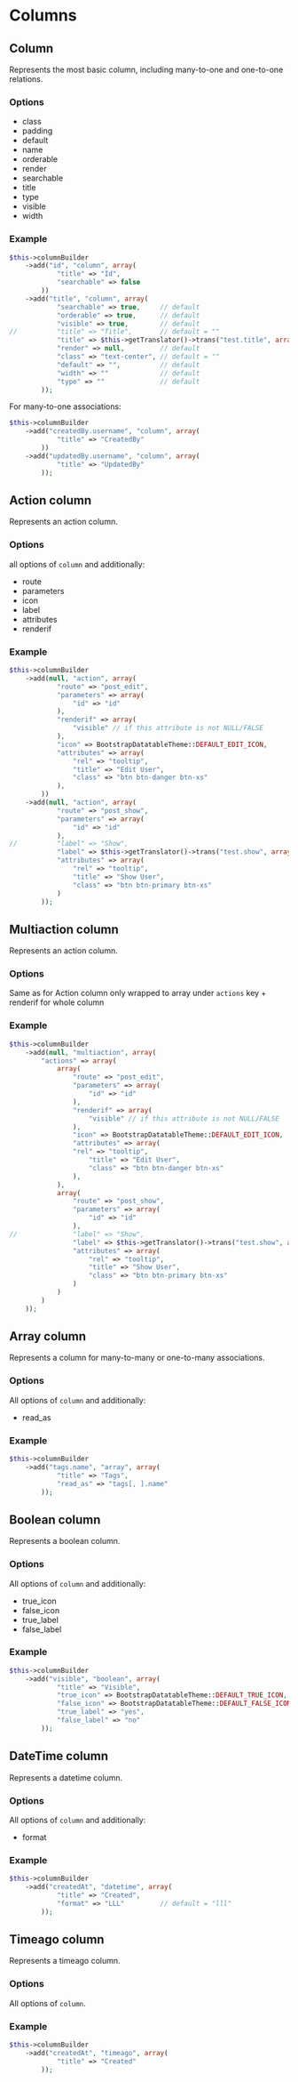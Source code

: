 # Columns

## Column

Represents the most basic column, including many-to-one and one-to-one relations.

### Options

- class
- padding
- default
- name
- orderable
- render
- searchable
- title
- type
- visible
- width

### Example

``` php
$this->columnBuilder
    ->add("id", "column", array(
            "title" => "Id",
            "searchable" => false
        ))
    ->add("title", "column", array(
            "searchable" => true,     // default
            "orderable" => true,      // default
            "visible" => true,        // default
//          "title" => "Title",       // default = ""
            "title" => $this->getTranslator()->trans("test.title", array(), "msg"),
            "render" => null,         // default
            "class" => "text-center", // default = ""
            "default" => "",          // default
            "width" => ""             // default
            "type" => ""              // default
        ));
```

For many-to-one associations:

``` php
$this->columnBuilder
    ->add("createdBy.username", "column", array(
            "title" => "CreatedBy"
        ))
    ->add("updatedBy.username", "column", array(
            "title" => "UpdatedBy"
        ));
```

## Action column

Represents an action column.

### Options

all options of `column` and additionally:

- route
- parameters
- icon
- label
- attributes
- renderif

### Example

``` php
$this->columnBuilder
    ->add(null, "action", array(
            "route" => "post_edit",
            "parameters" => array(
                "id" => "id"
            ),
            "renderif" => array(
                "visible" // if this attribute is not NULL/FALSE
            ),
            "icon" => BootstrapDatatableTheme::DEFAULT_EDIT_ICON,
            "attributes" => array(
                "rel" => "tooltip",
                "title" => "Edit User",
                "class" => "btn btn-danger btn-xs"
            ),
        ))
    ->add(null, "action", array(
            "route" => "post_show",
            "parameters" => array(
                "id" => "id"
            ),
//          "label" => "Show",
            "label" => $this->getTranslator()->trans("test.show", array(), "msg"),
            "attributes" => array(
                "rel" => "tooltip",
                "title" => "Show User",
                "class" => "btn btn-primary btn-xs"
            )
        ));
```

## Multiaction column

Represents an action column.

### Options

Same as for Action column only wrapped to array under `actions` key + renderif for whole column

### Example

``` php
$this->columnBuilder
    ->add(null, "multiaction", array(
		"actions" => array(
			array(
            	"route" => "post_edit",
            	"parameters" => array(
                	"id" => "id"
            	),
            	"renderif" => array(
                	"visible" // if this attribute is not NULL/FALSE
            	),
            	"icon" => BootstrapDatatableTheme::DEFAULT_EDIT_ICON,
            	"attributes" => array(
               	"rel" => "tooltip",
                	"title" => "Edit User",
                	"class" => "btn btn-danger btn-xs"
            	),
        	), 
			array(
            	"route" => "post_show",
            	"parameters" => array(
                	"id" => "id"
            	),
//          	"label" => "Show",
            	"label" => $this->getTranslator()->trans("test.show", array(), "msg"),
            	"attributes" => array(
                	"rel" => "tooltip",
                	"title" => "Show User",
                	"class" => "btn btn-primary btn-xs"
            	)
        	)
		)
	));
```


## Array column

Represents a column for many-to-many or one-to-many associations.

### Options

All options of `column` and additionally:

- read_as

### Example

``` php
$this->columnBuilder
    ->add("tags.name", "array", array(
            "title" => "Tags",
            "read_as" => "tags[, ].name"
        ));
```

## Boolean column

Represents a boolean column.

### Options

All options of `column` and additionally:

- true_icon
- false_icon
- true_label
- false_label

### Example

``` php
$this->columnBuilder
    ->add("visible", "boolean", array(
            "title" => "Visible",
            "true_icon" => BootstrapDatatableTheme::DEFAULT_TRUE_ICON,
            "false_icon" => BootstrapDatatableTheme::DEFAULT_FALSE_ICON,
            "true_label" => "yes",
            "false_label" => "no"
        ));
```

## DateTime column

Represents a datetime column.

### Options

All options of `column` and additionally:

- format

### Example

``` php
$this->columnBuilder
    ->add("createdAt", "datetime", array(
            "title" => "Created",
            "format" => "LLL"         // default = "lll"
        ));
```

## Timeago column

Represents a timeago column.

### Options

All options of `column`.

### Example

``` php
$this->columnBuilder
    ->add("createdAt", "timeago", array(
            "title" => "Created"
        ));
```